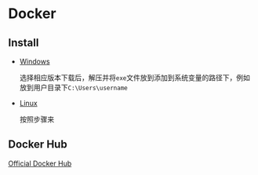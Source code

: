 # Docker

## Install

* [Windows](https://download.docker.com/win/)

  选择相应版本下载后，解压并将`exe`文件放到添加到系统变量的路径下，例如放到用户目录下`C:\Users\username`

* [Linux](https://docs.docker.com/install/)

  按照步骤来
  
## Docker Hub

[Official Docker Hub](https://hub.docker.com)